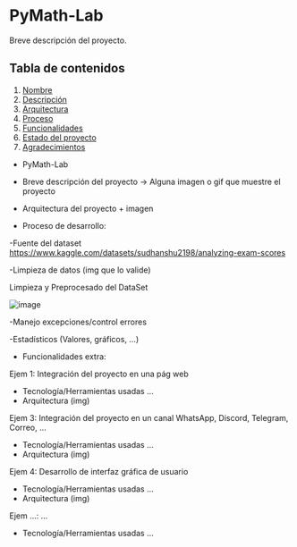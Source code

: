 # PyMath-Lab

Breve descripción del proyecto.

## Tabla de contenidos

1. [Nombre](#Nombre)
2. [Descripción](#descripción)
3. [Arquitectura](#Arquitectura)
4. [Proceso](#Proceso)
5. [Funcionalidades](#Funcionalidades)
6. [Estado del proyecto](#EstadoDelProyecto)
7. [Agradecimientos](#Agradecimientos)


* PyMath-Lab

* Breve descripción del proyecto -> Alguna imagen o gif que muestre el proyecto

* Arquitectura del proyecto + imagen

* Proceso de desarrollo:

-Fuente del dataset 
https://www.kaggle.com/datasets/sudhanshu2198/analyzing-exam-scores

-Limpieza de datos (img que lo valide) 

Limpieza y Preprocesado del DataSet

![image](https://github.com/user-attachments/assets/5ed8450a-cd8a-4fac-a08e-a91fd0904d9c)






-Manejo excepciones/control errores

-Estadísticos (Valores, gráficos, …)

* Funcionalidades extra:

Ejem 1: Integración del proyecto en una pág web
- Tecnología/Herramientas usadas …
- Arquitectura (img)

Ejem 3: Integración del proyecto en un canal WhatsApp, Discord, Telegram, Correo, …
- Tecnología/Herramientas usadas …
- Arquitectura (img)

Ejem 4: Desarrollo de interfaz gráfica de usuario
- Tecnología/Herramientas usadas …
- Arquitectura (img)

Ejem …: …
- Tecnología/Herramientas usadas …
